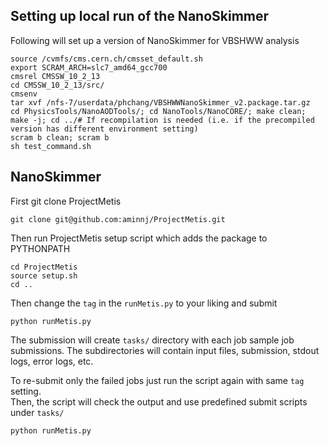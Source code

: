 ## Setting up local run of the NanoSkimmer

Following will set up a version of NanoSkimmer for VBSHWW analysis

    source /cvmfs/cms.cern.ch/cmsset_default.sh
    export SCRAM_ARCH=slc7_amd64_gcc700
    cmsrel CMSSW_10_2_13
    cd CMSSW_10_2_13/src/
    cmsenv
    tar xvf /nfs-7/userdata/phchang/VBSHWWNanoSkimmer_v2.package.tar.gz
    cd PhysicsTools/NanoAODTools/; cd NanoTools/NanoCORE/; make clean; make -j; cd ../# If recompilation is needed (i.e. if the precompiled version has different environment setting)
    scram b clean; scram b
    sh test_command.sh


## NanoSkimmer

First git clone ProjectMetis

    git clone git@github.com:aminnj/ProjectMetis.git

Then run ProjectMetis setup script which adds the package to PYTHONPATH

    cd ProjectMetis
    source setup.sh
    cd ..

Then change the ```tag``` in the ```runMetis.py``` to your liking and submit

    python runMetis.py

The submission will create ```tasks/``` directory with each job sample job submissions.
The subdirectories will contain input files, submission, stdout logs, error logs, etc.

To re-submit only the failed jobs just run the script again with same ```tag``` setting.  
Then, the script will check the output and use predefined submit scripts under ```tasks/```

    python runMetis.py
